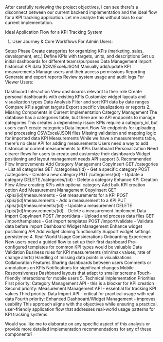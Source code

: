 After carefully reviewing the project objectives, I can see there's a disconnect between our current backend implementation and the ideal flow for a KPI tracking application. Let me analyze this without bias to our current implementation.

Ideal Application Flow for a KPI Tracking System
1. User Journey & Core Workflows
For Admin Users:

Setup Phase
Create categories for organizing KPIs (marketing, sales, development, etc.)
Define KPIs with targets, units, and descriptions
Set up initial dashboards for different teams/purposes
Data Management
Import historical KPI data (CSV/Excel/JSON)
Manually add/update KPI measurements
Manage users and their access permissions
Reporting
Generate and export reports
Review system usage and audit logs
For Viewer Users:

Dashboard Interaction
View dashboards relevant to their role
Create personal dashboards with existing KPIs
Customize widget layouts and visualization types
Data Analysis
Filter and sort KPI data by date ranges
Compare KPIs against targets
Export specific visualizations or reports
2. Missing Components in Current Implementation
Category Management
The database has a categories table, but there are no API endpoints to manage categories
This creates a dependency issue: KPIs require a category_id, but users can't create categories
Data Import Flow
No endpoints for uploading and processing CSV/Excel/JSON files
Missing validation and mapping logic for imported data
KPI Measurements
While we have a measurements table, there's no clear API for adding measurements
Users need a way to add historical or current measurements to KPIs
Dashboard Personalization
Need clearer flows for users to create and customize their dashboards
Widget positioning and layout management needs API support
3. Recommended Flow Improvements
Add Category Management
CopyInsert
GET /categories - List all categories
GET /categories/{id} - Get a specific category
POST /categories - Create a new category
PUT /categories/{id} - Update a category
DELETE /categories/{id} - Delete a category
Enhance KPI Creation Flow
Allow creating KPIs with optional category
Add bulk KPI creation option
Add Measurement Management
CopyInsert
GET /kpis/{id}/measurements - Get measurements for a KPI
POST /kpis/{id}/measurements - Add a measurement to a KPI
PUT /kpis/{id}/measurements/{id} - Update a measurement
DELETE /kpis/{id}/measurements/{id} - Delete a measurement
Implement Data Import
CopyInsert
POST /import/data - Upload and process data files
GET /import/templates - Get import templates
POST /import/validate - Validate data before import
Dashboard Widget Management
Enhance widget positioning API
Add widget cloning functionality
Support widget settings persistence
4. Real-World Usage Considerations
Onboarding Experience
New users need a guided flow to set up their first dashboard
Pre-configured templates for common KPI types would be valuable
Data Validation
Business rules for KPI measurements (min/max values, rate of change alerts)
Handling of missing data points in visualizations
Collaboration Features
Sharing dashboards between users
Comments or annotations on KPIs
Notifications for significant changes
Mobile Responsiveness
Dashboard layouts that adapt to smaller screens
Touch-friendly interactions for mobile users
5. Technical Implementation Priorities
First priority: Category Management API - this is a blocker for KPI creation
Second priority: Measurement Management API - essential for tracking KPI values
Third priority: Data Import API - critical for practical usage with real data
Fourth priority: Enhanced Dashboard/Widget Management - improves usability
This approach aligns with the objectives while ensuring a practical, user-friendly application flow that addresses real-world usage patterns for KPI tracking systems.

Would you like me to elaborate on any specific aspect of this analysis or provide more detailed implementation recommendations for any of these components?
